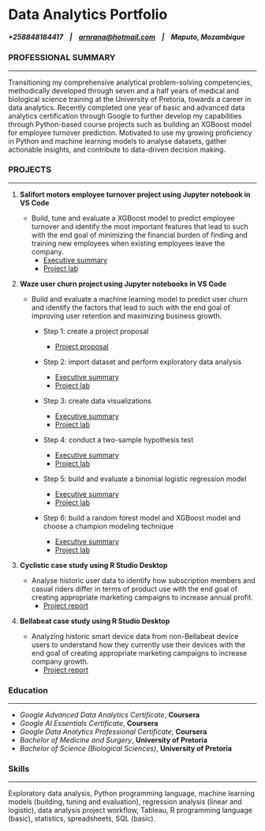 # Data Analytics Portfolio
##### +258848184417&nbsp;&nbsp;&nbsp;&nbsp;|&nbsp;&nbsp;&nbsp;&nbsp;arnrana@hotmail.com&nbsp;&nbsp;&nbsp;&nbsp;|&nbsp;&nbsp;&nbsp;&nbsp;Maputo, Mozambique

### PROFESSIONAL SUMMARY
 ----------
Transitioning my comprehensive analytical problem-solving competencies, methodically developed through seven and a half years of medical and biological science training at the University of Pretoria, towards a career in data analytics. Recently completed one year of basic and advanced data analytics certification through Google to further develop my capabilities through Python-based course projects such as building an XGBoost model for employee turnover prediction. Motivated to use my growing proficiency in Python and machine learning models to analyse datasets, gather actionable insights, and contribute to data-driven decision making.

### PROJECTS
 ----------
 
1. **Salifort motors employee turnover project using Jupyter notebook in VS Code**
   - Build, tune and evaluate a XGBoost model to predict employee turnover and identify the most important features that lead to such with the end goal of minimizing the financial burden of finding and training new employees when existing employees leave the company.
     - [Executive summary](https://github.com/aron-rana/data_analytics_portfolio/blob/1f9d662e7a0525f366818cae600fd7272b84e471/pdf_files/Course7_Activity-Templates_-Executive-summaries_v2.pdf)
     - [Project lab](https://github.com/aron-rana/data_analytics_portfolio/blob/1f9d662e7a0525f366818cae600fd7272b84e471/jupyter_notebooks/Activity_Course%207%20Salifort%20Motors%20project%20lab.ipynb)  

1. **Waze user churn project using Jupyter notebooks in VS Code**
   - Build and evaluate a machine learning model to predict user churn and identify the factors that lead to such with the end goal of improving user retention and maximizing business growth.
     - Step 1: create a project proposal
       - [Project proposal](https://github.com/aron-rana/data_analytics_portfolio/blob/470c0914390f51af244a684a2153f9b7dd422cd1/pdf_files/Course1_Activity%20Template_%20Project%20Proposal.pdf)
    
     - Step 2: import dataset and perform exploratory data analysis
       - [Executive summary](https://github.com/aron-rana/data_analytics_portfolio/blob/470c0914390f51af244a684a2153f9b7dd422cd1/pdf_files/Course2_Activity%20Templates_%20Executive%20summary.pdf)
       - [Project lab](https://github.com/aron-rana/data_analytics_portfolio/blob/be4f74d6cf7952a4ef76fbcec83da96a89bed527/jupyter_notebooks/Activity_Course%202%20Waze%20project%20lab%20(1).ipynb)
    
     - Step 3: create data visualizations
       - [Executive summary](https://github.com/aron-rana/data_analytics_portfolio/blob/470c0914390f51af244a684a2153f9b7dd422cd1/pdf_files/Course3_Activity_%20Executive%20summary.pdf)
       - [Project lab](https://github.com/aron-rana/data_analytics_portfolio/blob/470c0914390f51af244a684a2153f9b7dd422cd1/jupyter_notebooks/Activity_Course%203%20Waze%20project%20lab%20(1).ipynb)    
  
     - Step 4: conduct a two-sample hypothesis test
       - [Executive summary](https://github.com/aron-rana/data_analytics_portfolio/blob/470c0914390f51af244a684a2153f9b7dd422cd1/pdf_files/Course4_Activity%20Templates_%20Executive%20summary.pdf)
       - [Project lab](https://github.com/aron-rana/data_analytics_portfolio/blob/470c0914390f51af244a684a2153f9b7dd422cd1/jupyter_notebooks/Activity_Course%204%20Waze%20project%20lab.ipynb)
          
     - Step 5: build and evaluate a binomial logistic regression model
       - [Executive summary](https://github.com/aron-rana/data_analytics_portfolio/blob/470c0914390f51af244a684a2153f9b7dd422cd1/pdf_files/Course5_Activity%20Templates_%20Executive%20summary.pdf)
       - [Project lab](https://github.com/aron-rana/data_analytics_portfolio/blob/470c0914390f51af244a684a2153f9b7dd422cd1/jupyter_notebooks/Activity_Course%205%20Waze%20project%20lab.ipynb)
          
     - Step 6: build a random forest model and XGBoost model and choose a champion modeling technique
       - [Executive summary](https://github.com/aron-rana/data_analytics_portfolio/blob/470c0914390f51af244a684a2153f9b7dd422cd1/pdf_files/Course6_Activity%20Templates_%20Executive%20summary.pdf)
       - [Project lab](https://github.com/aron-rana/data_analytics_portfolio/blob/470c0914390f51af244a684a2153f9b7dd422cd1/jupyter_notebooks/Activity_Course%206%20Waze%20project%20lab.ipynb) 

1. **Cyclistic case study using R Studio Desktop**
   - Analyse historic user data to identify how subscription members and casual riders differ in terms of product use with the end goal of creating appropriate marketing campaigns to increase annual profit.  
     - [Project report](https://github.com/aron-rana/data_analytics_portfolio/blob/d2f6256355f762309c8c96b0a59793bf1b82caa0/pdf_files/google_data_analytics_cyclistic_casestudy_report.pdf)
  
1. **Bellabeat case study using R Studio Desktop**
   - Analyzing historic smart device data from non-Bellabeat device users to understand how they currently use their devices with the end goal of creating appropriate marketing campaigns to increase company growth.  
     - [Project report](https://github.com/aron-rana/data_analytics_portfolio/blob/d2f6256355f762309c8c96b0a59793bf1b82caa0/pdf_files/google_data_analytics_bellabeat_casestudy_report.pdf)
  
              
### Education	
 ----------
- *Google Advanced Data Analytics Certificate*, **Coursera**
- *Google AI Essentials Certificate*, **Coursera**
- *Google Data Analytics Professional Certificate*, **Coursera**
- *Bachelor of Medicine and Surgery*, **University of Pretoria**
- *Bachelor of Science (Biological Sciences)*, **University of Pretoria**

  
### Skills	
 ----------
Exploratory data analysis, Python programming language, machine learning models (building, tuning and evaluation), regression analysis (linear and logistic), data analysis project workflow, Tableau, R programming language (basic), statistics, spreadsheets, SQL (basic).
